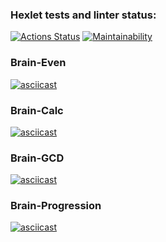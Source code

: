 ### Hexlet tests and linter status:
[![Actions Status](https://github.com/V0000DY/frontend-project-44/actions/workflows/hexlet-check.yml/badge.svg)](https://github.com/V0000DY/frontend-project-44/actions)
[![Maintainability](https://api.codeclimate.com/v1/badges/99fdb9e37b816e422832/maintainability)](https://codeclimate.com/github/V0000DY/frontend-project-44/maintainability)
### Brain-Even
[![asciicast](https://asciinema.org/a/FCUH97veQQKkel3jA2rBG4T5P.svg)](https://asciinema.org/a/FCUH97veQQKkel3jA2rBG4T5P)
### Brain-Calc
[![asciicast](https://asciinema.org/a/654461.svg)](https://asciinema.org/a/654461)
### Brain-GCD
[![asciicast](https://asciinema.org/a/aBhaMsG2YPS0kkgF9sgKho4bh.svg)](https://asciinema.org/a/aBhaMsG2YPS0kkgF9sgKho4bh)
### Brain-Progression
[![asciicast](https://asciinema.org/a/amkuoek5SAN1dqK7uOigTRQ2f.svg)](https://asciinema.org/a/amkuoek5SAN1dqK7uOigTRQ2f)